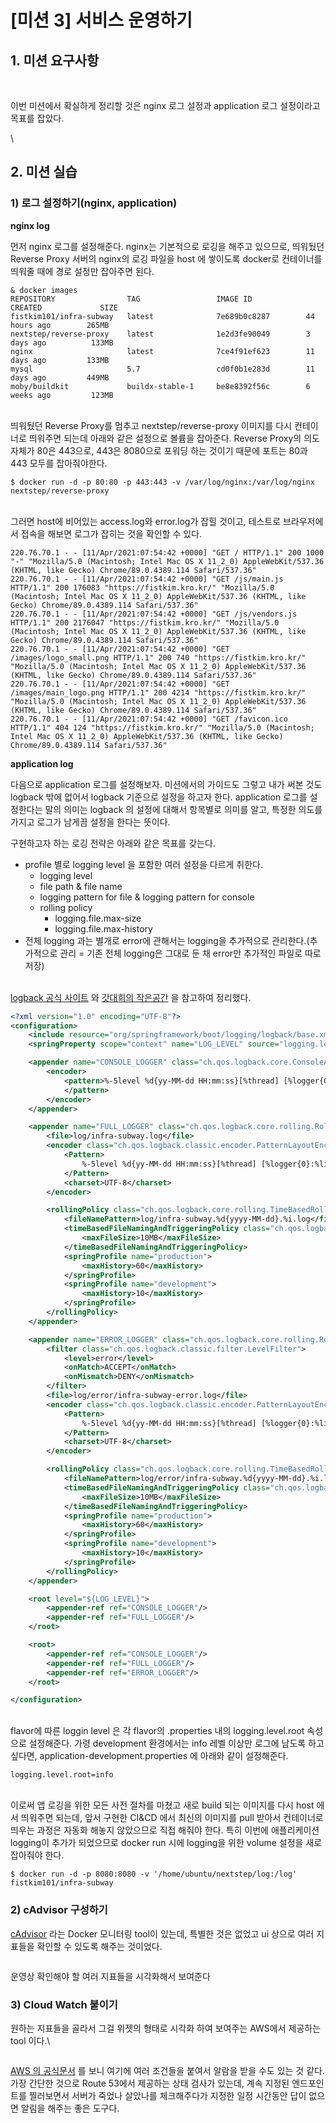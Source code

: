 # \[미션 3] 서비스 운영하기

## 1. 미션 요구사항 <a href="#1" id="1"></a>



<figure><img src="../../.gitbook/assets/image (6) (5).png" alt=""><figcaption></figcaption></figure>

\
이번 미션에서 확실하게 정리할 것은 nginx 로그 설정과 application 로그 설정이라고 목표를 잡았다.

\


## 2. 미션 실습 <a href="#2" id="2"></a>

### &#x20;**1) 로그 설정하기(nginx, application)**

**nginx log**

먼저 nginx 로그를 설정해준다. nginx는 기본적으로 로깅을 해주고 있으므로, 띄워뒀던 Reverse Proxy 서버의 nginx의 로깅 파일을 host 에 쌓이도록 docker로 컨테이너를 띄워줄 때에 경로 설정만 잡아주면 된다.

```
& docker images
REPOSITORY                TAG                 IMAGE ID            CREATED             SIZE
fistkim101/infra-subway   latest              7e689b0c8287        44 hours ago        265MB
nextstep/reverse-proxy    latest              1e2d3fe90049        3 days ago          133MB
nginx                     latest              7ce4f91ef623        11 days ago         133MB
mysql                     5.7                 cd0f0b1e283d        11 days ago         449MB
moby/buildkit             buildx-stable-1     be8e8392f56c        6 weeks ago         123MB
```

\
띄워뒀던 Reverse Proxy를 멈추고 nextstep/reverse-proxy 이미지를 다시 컨테이너로 띄워주면 되는데 아래와 같은 설정으로 볼륨을 잡아준다. Reverse Proxy의 의도 자체가 80은 443으로, 443은 8080으로 포워딩 하는 것이기 때문에 포트는 80과 443 모두를 잡아줘야한다.

```
$ docker run -d -p 80:80 -p 443:443 -v /var/log/nginx:/var/log/nginx nextstep/reverse-proxy
```

\
그러면 host에 비어있는 access.log와 error.log가 잡힐 것이고, 테스트로 브라우저에서 접속을 해보면 로그가 잡히는 것을 확인할 수 있다.

```
220.76.70.1 - - [11/Apr/2021:07:54:42 +0000] "GET / HTTP/1.1" 200 1000 "-" "Mozilla/5.0 (Macintosh; Intel Mac OS X 11_2_0) AppleWebKit/537.36 (KHTML, like Gecko) Chrome/89.0.4389.114 Safari/537.36"
220.76.70.1 - - [11/Apr/2021:07:54:42 +0000] "GET /js/main.js HTTP/1.1" 200 176083 "https://fistkim.kro.kr/" "Mozilla/5.0 (Macintosh; Intel Mac OS X 11_2_0) AppleWebKit/537.36 (KHTML, like Gecko) Chrome/89.0.4389.114 Safari/537.36"
220.76.70.1 - - [11/Apr/2021:07:54:42 +0000] "GET /js/vendors.js HTTP/1.1" 200 2176047 "https://fistkim.kro.kr/" "Mozilla/5.0 (Macintosh; Intel Mac OS X 11_2_0) AppleWebKit/537.36 (KHTML, like Gecko) Chrome/89.0.4389.114 Safari/537.36"
220.76.70.1 - - [11/Apr/2021:07:54:42 +0000] "GET /images/logo_small.png HTTP/1.1" 200 740 "https://fistkim.kro.kr/" "Mozilla/5.0 (Macintosh; Intel Mac OS X 11_2_0) AppleWebKit/537.36 (KHTML, like Gecko) Chrome/89.0.4389.114 Safari/537.36"
220.76.70.1 - - [11/Apr/2021:07:54:42 +0000] "GET /images/main_logo.png HTTP/1.1" 200 4214 "https://fistkim.kro.kr/" "Mozilla/5.0 (Macintosh; Intel Mac OS X 11_2_0) AppleWebKit/537.36 (KHTML, like Gecko) Chrome/89.0.4389.114 Safari/537.36"
220.76.70.1 - - [11/Apr/2021:07:54:42 +0000] "GET /favicon.ico HTTP/1.1" 404 124 "https://fistkim.kro.kr/" "Mozilla/5.0 (Macintosh; Intel Mac OS X 11_2_0) AppleWebKit/537.36 (KHTML, like Gecko) Chrome/89.0.4389.114 Safari/537.36"
```



**application log**

다음으로 application 로그를 설정해보자. 미션에서의 가이드도 그렇고 내가 써본 것도 logback 밖에 없어서 logback 기준으로 설정을 하고자 한다. application 로그를 설정한다는 말의 의미는 logback 의 설정에 대해서 항목별로 의미를 알고, 특정한 의도를 가지고 로그가 남게끔 설정을 한다는 뜻이다.

구현하고자 하는 로깅 전략은 아래와 같은 목표를 갖는다.

* profile 별로 logging level 을 포함한 여러 설정을 다르게 취한다.
  * logging level
  * file path & file name
  * logging pattern for file & logging pattern for console
  * rolling policy
    * logging.file.max-size
    * logging.file.max-history
* 전체 logging 과는 별개로 error에 관해서는 logging을 추가적으로 관리한다.(추가적으로 관리 = 기존 전체 logging은 그대로 둔 채 error만 추가적인 파일로 따로 저장)

\
[logback 공식 사이트](https://docs.spring.io/spring-boot/docs/2.2.7.RELEASE/reference/html/spring-boot-features.html#boot-features-logging) 와 [갓대희의 작은공간](https://goddaehee.tistory.com/206) 을 참고하여 정리했다.

```xml
<?xml version="1.0" encoding="UTF-8"?>
<configuration>
    <include resource="org/springframework/boot/logging/logback/base.xml"/>
    <springProperty scope="context" name="LOG_LEVEL" source="logging.level.root"/>

    <appender name="CONSOLE_LOGGER" class="ch.qos.logback.core.ConsoleAppender">
        <encoder>
            <pattern>%-5level %d{yy-MM-dd HH:mm:ss}[%thread] [%logger{0}:%line] - %msg%n
            </pattern>
        </encoder>
    </appender>

    <appender name="FULL_LOGGER" class="ch.qos.logback.core.rolling.RollingFileAppender">
        <file>log/infra-subway.log</file>
        <encoder class="ch.qos.logback.classic.encoder.PatternLayoutEncoder">
            <Pattern>
                %-5level %d{yy-MM-dd HH:mm:ss}[%thread] [%logger{0}:%line] - %msg%n
            </Pattern>
            <charset>UTF-8</charset>
        </encoder>

        <rollingPolicy class="ch.qos.logback.core.rolling.TimeBasedRollingPolicy">
            <fileNamePattern>log/infra-subway.%d{yyyy-MM-dd}.%i.log</fileNamePattern>
            <timeBasedFileNamingAndTriggeringPolicy class="ch.qos.logback.core.rolling.SizeAndTimeBasedFNATP">
                <maxFileSize>10MB</maxFileSize>
            </timeBasedFileNamingAndTriggeringPolicy>
            <springProfile name="production">
                <maxHistory>60</maxHistory>
            </springProfile>
            <springProfile name="development">
                <maxHistory>10</maxHistory>
            </springProfile>
        </rollingPolicy>
    </appender>

    <appender name="ERROR_LOGGER" class="ch.qos.logback.core.rolling.RollingFileAppender">
        <filter class="ch.qos.logback.classic.filter.LevelFilter">
            <level>error</level>
            <onMatch>ACCEPT</onMatch>
            <onMismatch>DENY</onMismatch>
        </filter>
        <file>log/error/infra-subway-error.log</file>
        <encoder class="ch.qos.logback.classic.encoder.PatternLayoutEncoder">
            <Pattern>
                %-5level %d{yy-MM-dd HH:mm:ss}[%thread] [%logger{0}:%line] - %msg%n
            </Pattern>
            <charset>UTF-8</charset>
        </encoder>

        <rollingPolicy class="ch.qos.logback.core.rolling.TimeBasedRollingPolicy">
            <fileNamePattern>log/error/infra-subway.%d{yyyy-MM-dd}.%i.log</fileNamePattern>
            <timeBasedFileNamingAndTriggeringPolicy class="ch.qos.logback.core.rolling.SizeAndTimeBasedFNATP">
                <maxFileSize>10MB</maxFileSize>
            </timeBasedFileNamingAndTriggeringPolicy>
            <springProfile name="production">
                <maxHistory>60</maxHistory>
            </springProfile>
            <springProfile name="development">
                <maxHistory>10</maxHistory>
            </springProfile>
        </rollingPolicy>
    </appender>

    <root level="${LOG_LEVEL}">
        <appender-ref ref="CONSOLE_LOGGER"/>
        <appender-ref ref="FULL_LOGGER"/>
    </root>

    <root>
        <appender-ref ref="CONSOLE_LOGGER"/>
        <appender-ref ref="FULL_LOGGER"/>
        <appender-ref ref="ERROR_LOGGER"/>
    </root>

</configuration>
```

\
flavor에 따른 loggin level 은 각 flavor의 .properties 내의 logging.level.root 속성으로 설정해준다. 가령 development 환경에서는 info 레벨 이상만 로그에 남도록 하고 싶다면, application-development.properties 에 아래와 같이 설정해준다.

```
logging.level.root=info
```

\
이로써 앱 로깅을 위한 모든 사전 절차를 마쳤고 새로 build 되는 이미지를 다시 host 에서 띄워주면 되는데, 앞서 구현한 CI\&CD 에서 최신의 이미지를 pull 받아서 컨테이너로 띄우는 과정은 자동화 해놓지 않았으므로 직접 해줘야 한다. 특히 이번에 애플리케이션 logging이 추가가 되었으므로 docker run 시에 logging을 위한 volume 설정을 새로 잡아줘야 한다.

```
$ docker run -d -p 8080:8080 -v '/home/ubuntu/nextstep/log:/log' fistkim101/infra-subway
```



### **2) cAdvisor 구성하기**

[cAdvisor](https://github.com/google/cadvisor) 라는 Docker 모니터링 tool이 있는데, 특별한 것은 없었고 ui 상으로 여러 지표들을 확인할 수 있도록 해주는 것이었다.

<figure><img src="../../.gitbook/assets/image (3) (1).png" alt=""><figcaption></figcaption></figure>

운영상 확인해야 할 여러 지표들을 시각화해서 보여준다



### **3) Cloud Watch 붙이기**

원하는 지표들을 골라서 그걸 위젯의 형태로 시각화 하여 보여주는 AWS에서 제공하는 tool 이다.\


<figure><img src="../../.gitbook/assets/image (83).png" alt=""><figcaption></figcaption></figure>

[AWS 의 공식문서](https://docs.aws.amazon.com/ko\_kr/Route53/latest/DeveloperGuide/dns-failover.html) 를 보니 여기에 여러 조건들을 붙여서 알람을 받을 수도 있는 것 같다. 가장 간단한 것으로 Route 53에서 제공하는 상태 검사가 있는데, 계속 지정된 엔드포인트를 찔러보면서 서버가 죽었나 살았나를 체크해주다가 지정한 일정 시간동안 답이 없으면 알림을 해주는 좋은 도구다.
